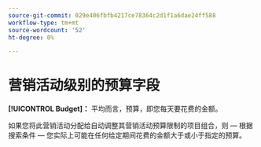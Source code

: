 ```yaml
---
source-git-commit: 029e406fbfb4217ce78364c2d1f1a6dae24ff588
workflow-type: tm+mt
source-wordcount: '52'
ht-degree: 0%

---
```

# 营销活动级别的预算字段

**[!UICONTROL Budget]：** 平均而言，预算，即您每天要花费的金额。

如果您将此营销活动分配给自动调整其营销活动预算限制的项目组合，则 — 根据搜索条件 — 您实际上可能在任何给定期间花费的金额大于或小于指定的预算。
